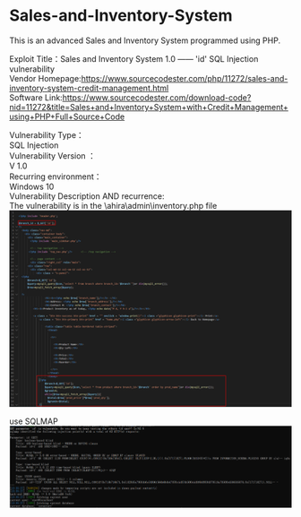 # Sales-and-Inventory-System
This is an advanced Sales and Inventory System programmed using PHP.  

Exploit Title：Sales and Inventory System 1.0 —— 'id' SQL Injection vulnerability  
Vendor Homepage:https://www.sourcecodester.com/php/11272/sales-and-inventory-system-credit-management.html  
Software Link:https://www.sourcecodester.com/download-code?nid=11272&title=Sales+and+Inventory+System+with+Credit+Management+using+PHP+Full+Source+Code  

Vulnerability Type：  
SQL Injection  
Vulnerability Version ：  
V 1.0  
Recurring environment：  
Windows 10  
Vulnerability Description AND recurrence:  
The vulnerability is in the \ahira\admin\inventory.php file  
![images](https://github.com/TCSWT/Sales-and-Inventory-System/blob/main/002.png)  

use SQLMAP  
![images](https://github.com/TCSWT/Sales-and-Inventory-System/blob/main/001.png)  
